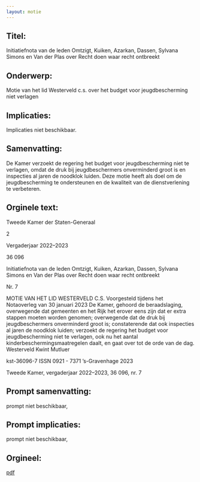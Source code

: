 ```yaml
---
layout: motie
---
```

## Titel:
Initiatiefnota van de leden Omtzigt, Kuiken, Azarkan, Dassen, Sylvana Simons en Van der Plas over Recht doen waar recht ontbreekt
## Onderwerp:
Motie van het lid Westerveld c.s. over het budget voor jeugdbescherming niet verlagen 
## Implicaties:
Implicaties niet beschikbaar.
## Samenvatting:

De Kamer verzoekt de regering het budget voor jeugdbescherming niet te verlagen, omdat de druk bij jeugdbeschermers onverminderd groot is en inspecties al jaren de noodklok luiden. Deze motie heeft als doel om de jeugdbescherming te ondersteunen en de kwaliteit van de dienstverlening te verbeteren.
## Orginele text:


Tweede Kamer der Staten-Generaal

2

Vergaderjaar 2022–2023

36 096

Initiatiefnota van de leden Omtzigt, Kuiken,
Azarkan, Dassen, Sylvana Simons en Van der
Plas over Recht doen waar recht ontbreekt

Nr. 7

MOTIE VAN HET LID WESTERVELD C.S.
Voorgesteld tijdens het Notaoverleg van 30 januari 2023
De Kamer,
gehoord de beraadslaging,
overwegende dat gemeenten en het Rijk het erover eens zijn dat er extra
stappen moeten worden genomen;
overwegende dat de druk bij jeugdbeschermers onverminderd groot is;
constaterende dat ook inspecties al jaren de noodklok luiden;
verzoekt de regering het budget voor jeugdbescherming niet te verlagen,
ook nu het aantal kinderbeschermingsmaatregelen daalt,
en gaat over tot de orde van de dag.
Westerveld
Kwint
Mutluer

kst-36096-7
ISSN 0921 - 7371
’s-Gravenhage 2023

Tweede Kamer, vergaderjaar 2022–2023, 36 096, nr. 7


## Prompt samenvatting:
prompt niet beschikbaar,

## Prompt implicaties:
prompt niet beschikbaar,
## Orgineel:
[pdf](https://gegevensmagazijn.tweedekamer.nl/OData/v4/2.0/Document(aecce597-3c09-4eb0-9c5a-9a1cf1203db5)/resource)
